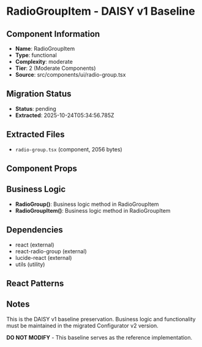 # RadioGroupItem - DAISY v1 Baseline

## Component Information

- **Name**: RadioGroupItem
- **Type**: functional
- **Complexity**: moderate
- **Tier**: 2 (Moderate Components)
- **Source**: src/components/ui/radio-group.tsx

## Migration Status

- **Status**: pending
- **Extracted**: 2025-10-24T05:34:56.785Z

## Extracted Files

- `radio-group.tsx` (component, 2056 bytes)

## Component Props



## Business Logic

- **RadioGroup()**: Business logic method in RadioGroupItem
- **RadioGroupItem()**: Business logic method in RadioGroupItem

## Dependencies

- react (external)
- react-radio-group (external)
- lucide-react (external)
- utils (utility)

## React Patterns



## Notes

This is the DAISY v1 baseline preservation. Business logic and functionality
must be maintained in the migrated Configurator v2 version.

**DO NOT MODIFY** - This baseline serves as the reference implementation.
